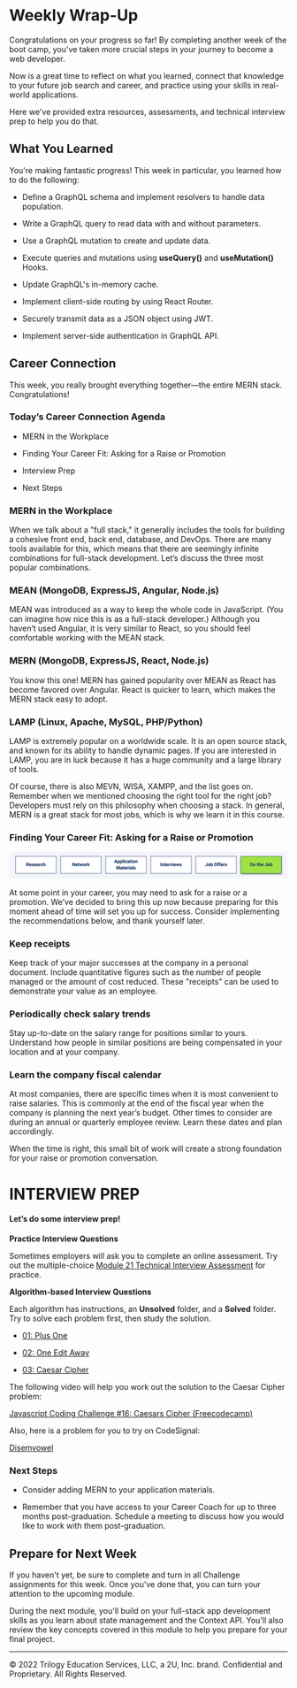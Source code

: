 # Weekly Wrap-Up
Congratulations on your progress so far! By completing another week of the boot camp, you've taken more crucial steps in your journey to become a web developer.

Now is a great time to reflect on what you learned, connect that knowledge to your future job search and career, and practice using your skills in real-world applications.

Here we've provided extra resources, assessments, and technical interview prep to help you do that.

## What You Learned
You're making fantastic progress! This week in particular, you learned how to do the following:

* Define a GraphQL schema and implement resolvers to handle data population.

* Write a GraphQL query to read data with and without parameters.

* Use a GraphQL mutation to create and update data.

* Execute queries and mutations using **useQuery()** and **useMutation()** Hooks.

* Update GraphQL's in-memory cache.

* Implement client-side routing by using React Router.

* Securely transmit data as a JSON object using JWT.

* Implement server-side authentication in GraphQL API.

## Career Connection
This week, you really brought everything together—the entire MERN stack. Congratulations!

### Today’s Career Connection Agenda
* MERN in the Workplace

* Finding Your Career Fit: Asking for a Raise or Promotion

* Interview Prep

* Next Steps

### MERN in the Workplace
When we talk about a "full stack," it generally includes the tools for building a cohesive front end, back end, database, and DevOps. There are many tools available for this, which means that there are seemingly infinite combinations for full-stack development. Let’s discuss the three most popular combinations.

### MEAN (MongoDB, ExpressJS, Angular, Node.js)
MEAN was introduced as a way to keep the whole code in JavaScript. (You can imagine how nice this is as a full-stack developer.) Although you haven’t used Angular, it is very similar to React, so you should feel comfortable working with the MEAN stack.

### MERN (MongoDB, ExpressJS, React, Node.js)
You know this one! MERN has gained popularity over MEAN as React has become favored over Angular. React is quicker to learn, which makes the MERN stack easy to adopt.

### LAMP (Linux, Apache, MySQL, PHP/Python)
LAMP is extremely popular on a worldwide scale. It is an open source stack, and known for its ability to handle dynamic pages. If you are interested in LAMP, you are in luck because it has a huge community and a large library of tools.

Of course, there is also MEVN, WISA, XAMPP, and the list goes on. Remember when we mentioned choosing the right tool for the right job? Developers must rely on this philosophy when choosing a stack. In general, MERN is a great stack for most jobs, which is why we learn it in this course.

### Finding Your Career Fit: Asking for a Raise or Promotion

![](../../../images/coding-career-on-the-job.png)

At some point in your career, you may need to ask for a raise or a promotion. We’ve decided to bring this up now because preparing for this moment ahead of time will set you up for success. Consider implementing the recommendations below, and thank yourself later.

### Keep receipts
Keep track of your major successes at the company in a personal document. Include quantitative figures such as the number of people managed or the amount of cost reduced. These "receipts" can be used to demonstrate your value as an employee.

### Periodically check salary trends
Stay up-to-date on the salary range for positions similar to yours. Understand how people in similar positions are being compensated in your location and at your company.

### Learn the company fiscal calendar
At most companies, there are specific times when it is most convenient to raise salaries. This is commonly at the end of the fiscal year when the company is planning the next year’s budget. Other times to consider are during an annual or quarterly employee review. Learn these dates and plan accordingly.

When the time is right, this small bit of work will create a strong foundation for your raise or promotion conversation.

# INTERVIEW PREP
#### Let’s do some interview prep!

**Practice Interview Questions**

Sometimes employers will ask you to complete an online assessment. Try out the multiple-choice [Module 21 Technical Interview Assessment](https://forms.gle/MgELRy6rvTXQz6M16) for practice.

**Algorithm-based Interview Questions**

Each algorithm has instructions, an **Unsolved** folder, and a **Solved** folder. Try to solve each problem first, then study the solution.

* [01: Plus One](https://static.fullstack-bootcamp.com/algorithms/21-MERN/01-plus-one.zip)

* [02: One Edit Away](https://static.fullstack-bootcamp.com/algorithms/21-MERN/02-one-edit-away.zip)

* [03: Caesar Cipher](https://static.fullstack-bootcamp.com/algorithms/21-MERN/03-caesar-cipher.zip)

The following video will help you work out the solution to the Caesar Cipher problem:

[Javascript Coding Challenge #16: Caesars Cipher (Freecodecamp)](https://www.youtube.com/watch?v=4mp-6a3vARU)

Also, here is a problem for you to try on CodeSignal:

[Disemvowel](https://app.codesignal.com/public-test/muLKxQ9LXTWtufeXX/jZiFpbXwCTErvS)

### Next Steps
* Consider adding MERN to your application materials.

* Remember that you have access to your Career Coach for up to three months post-graduation. Schedule a meeting to discuss how you would like to work with them post-graduation.

## Prepare for Next Week
If you haven't yet, be sure to complete and turn in all Challenge assignments for this week. Once you've done that, you can turn your attention to the upcoming module.

During the next module, you'll build on your full-stack app development skills as you learn about state management and the Context API. You'll also review the key concepts covered in this module to help you prepare for your final project.

---
© 2022 Trilogy Education Services, LLC, a 2U, Inc. brand. Confidential and Proprietary. All Rights Reserved.